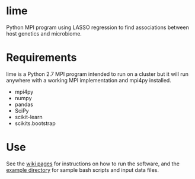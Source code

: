 # lime
Python MPI program using LASSO regression to find associations between host genetics and microbiome.

# Requirements
lime is a Python 2.7 MPI program intended to run on a cluster but it will run anywhere with a working MPI implementation and mpi4py installed.

 - mpi4py
 - numpy
 - pandas
 - SciPy
 - scikit-learn
 - scikits.bootstrap

# Use
See the [wiki pages](https://github.com/jklynch/lime/wiki) for 
instructions on how to run the software, and the 
[example directory](https://github.com/jklynch/lime/tree/master/example) for 
sample bash scripts and input data files.
